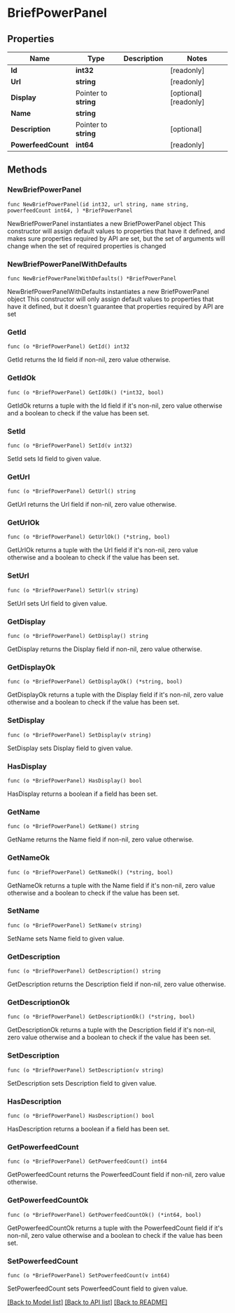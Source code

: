 # BriefPowerPanel

## Properties

Name | Type | Description | Notes
------------ | ------------- | ------------- | -------------
**Id** | **int32** |  | [readonly] 
**Url** | **string** |  | [readonly] 
**Display** | Pointer to **string** |  | [optional] [readonly] 
**Name** | **string** |  | 
**Description** | Pointer to **string** |  | [optional] 
**PowerfeedCount** | **int64** |  | [readonly] 

## Methods

### NewBriefPowerPanel

`func NewBriefPowerPanel(id int32, url string, name string, powerfeedCount int64, ) *BriefPowerPanel`

NewBriefPowerPanel instantiates a new BriefPowerPanel object
This constructor will assign default values to properties that have it defined,
and makes sure properties required by API are set, but the set of arguments
will change when the set of required properties is changed

### NewBriefPowerPanelWithDefaults

`func NewBriefPowerPanelWithDefaults() *BriefPowerPanel`

NewBriefPowerPanelWithDefaults instantiates a new BriefPowerPanel object
This constructor will only assign default values to properties that have it defined,
but it doesn't guarantee that properties required by API are set

### GetId

`func (o *BriefPowerPanel) GetId() int32`

GetId returns the Id field if non-nil, zero value otherwise.

### GetIdOk

`func (o *BriefPowerPanel) GetIdOk() (*int32, bool)`

GetIdOk returns a tuple with the Id field if it's non-nil, zero value otherwise
and a boolean to check if the value has been set.

### SetId

`func (o *BriefPowerPanel) SetId(v int32)`

SetId sets Id field to given value.


### GetUrl

`func (o *BriefPowerPanel) GetUrl() string`

GetUrl returns the Url field if non-nil, zero value otherwise.

### GetUrlOk

`func (o *BriefPowerPanel) GetUrlOk() (*string, bool)`

GetUrlOk returns a tuple with the Url field if it's non-nil, zero value otherwise
and a boolean to check if the value has been set.

### SetUrl

`func (o *BriefPowerPanel) SetUrl(v string)`

SetUrl sets Url field to given value.


### GetDisplay

`func (o *BriefPowerPanel) GetDisplay() string`

GetDisplay returns the Display field if non-nil, zero value otherwise.

### GetDisplayOk

`func (o *BriefPowerPanel) GetDisplayOk() (*string, bool)`

GetDisplayOk returns a tuple with the Display field if it's non-nil, zero value otherwise
and a boolean to check if the value has been set.

### SetDisplay

`func (o *BriefPowerPanel) SetDisplay(v string)`

SetDisplay sets Display field to given value.

### HasDisplay

`func (o *BriefPowerPanel) HasDisplay() bool`

HasDisplay returns a boolean if a field has been set.

### GetName

`func (o *BriefPowerPanel) GetName() string`

GetName returns the Name field if non-nil, zero value otherwise.

### GetNameOk

`func (o *BriefPowerPanel) GetNameOk() (*string, bool)`

GetNameOk returns a tuple with the Name field if it's non-nil, zero value otherwise
and a boolean to check if the value has been set.

### SetName

`func (o *BriefPowerPanel) SetName(v string)`

SetName sets Name field to given value.


### GetDescription

`func (o *BriefPowerPanel) GetDescription() string`

GetDescription returns the Description field if non-nil, zero value otherwise.

### GetDescriptionOk

`func (o *BriefPowerPanel) GetDescriptionOk() (*string, bool)`

GetDescriptionOk returns a tuple with the Description field if it's non-nil, zero value otherwise
and a boolean to check if the value has been set.

### SetDescription

`func (o *BriefPowerPanel) SetDescription(v string)`

SetDescription sets Description field to given value.

### HasDescription

`func (o *BriefPowerPanel) HasDescription() bool`

HasDescription returns a boolean if a field has been set.

### GetPowerfeedCount

`func (o *BriefPowerPanel) GetPowerfeedCount() int64`

GetPowerfeedCount returns the PowerfeedCount field if non-nil, zero value otherwise.

### GetPowerfeedCountOk

`func (o *BriefPowerPanel) GetPowerfeedCountOk() (*int64, bool)`

GetPowerfeedCountOk returns a tuple with the PowerfeedCount field if it's non-nil, zero value otherwise
and a boolean to check if the value has been set.

### SetPowerfeedCount

`func (o *BriefPowerPanel) SetPowerfeedCount(v int64)`

SetPowerfeedCount sets PowerfeedCount field to given value.



[[Back to Model list]](../README.md#documentation-for-models) [[Back to API list]](../README.md#documentation-for-api-endpoints) [[Back to README]](../README.md)


